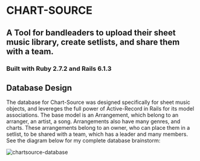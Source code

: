 # CHART-SOURCE

## A Tool for bandleaders to upload their sheet music library, create setlists, and share them with a team.

### Built with Ruby 2.7.2 and Rails 6.1.3

## Database Design
The database for Chart-Source was designed specifically for sheet music objects, and levereges the full power of Active-Record in Rails for its model associations.  The base model is an Arrangement, which belong to an arranger, an artist, a song.  Arrangements also have many genres, and charts.  These arrangements belong to an owner, who can place them in a setlist, to be shared with a team, which has a leader and many members.  See the diagram below for my complete database brainstorm:

![chartsource-database](https://user-images.githubusercontent.com/72274257/122371551-3f418280-cf60-11eb-913e-b211c565a826.jpg)
